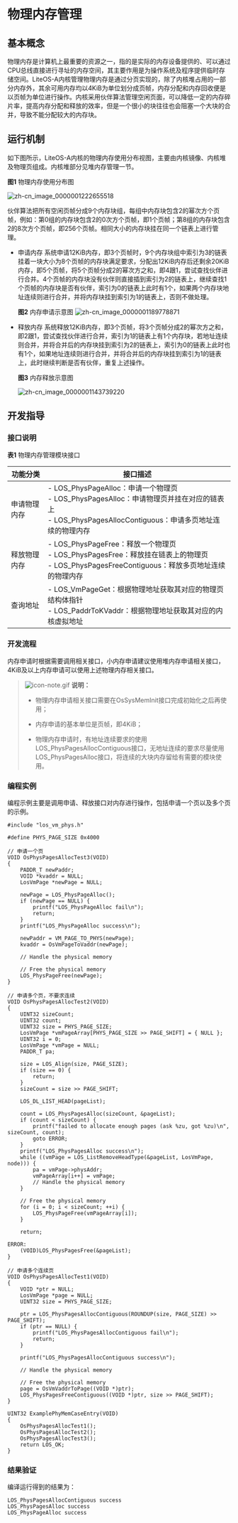 # 物理内存管理


## 基本概念

物理内存是计算机上最重要的资源之一，指的是实际的内存设备提供的、可以通过CPU总线直接进行寻址的内存空间，其主要作用是为操作系统及程序提供临时存储空间。LiteOS-A内核管理物理内存是通过分页实现的，除了内核堆占用的一部分内存外，其余可用内存均以4KiB为单位划分成页帧，内存分配和内存回收便是以页帧为单位进行操作。内核采用伙伴算法管理空闲页面，可以降低一定的内存碎片率，提高内存分配和释放的效率，但是一个很小的块往往也会阻塞一个大块的合并，导致不能分配较大的内存块。


## 运行机制

如下图所示，LiteOS-A内核的物理内存使用分布视图，主要由内核镜像、内核堆及物理页组成。内核堆部分见堆内存管理一节。

  **图1** 物理内存使用分布图

  ![zh-cn_image_0000001222655518](figures/zh-cn_image_0000001222655518.png)

伙伴算法把所有空闲页帧分成9个内存块组，每组中内存块包含2的幂次方个页帧，例如：第0组的内存块包含2的0次方个页帧，即1个页帧；第8组的内存块包含2的8次方个页帧，即256个页帧。相同大小的内存块挂在同一个链表上进行管理。

- 申请内存
  系统申请12KiB内存，即3个页帧时，9个内存块组中索引为3的链表挂着一块大小为8个页帧的内存块满足要求，分配出12KiB内存后还剩余20KiB内存，即5个页帧，将5个页帧分成2的幂次方之和，即4跟1，尝试查找伙伴进行合并。4个页帧的内存块没有伙伴则直接插到索引为2的链表上，继续查找1个页帧的内存块是否有伙伴，索引为0的链表上此时有1个，如果两个内存块地址连续则进行合并，并将内存块挂到索引为1的链表上，否则不做处理。

    **图2** 内存申请示意图
    ![zh-cn_image_0000001189778871](figures/zh-cn_image_0000001189778871.png)

- 释放内存
  系统释放12KiB内存，即3个页帧，将3个页帧分成2的幂次方之和，即2跟1，尝试查找伙伴进行合并，索引为1的链表上有1个内存块，若地址连续则合并，并将合并后的内存块挂到索引为2的链表上，索引为0的链表上此时也有1个，如果地址连续则进行合并，并将合并后的内存块挂到索引为1的链表上，此时继续判断是否有伙伴，重复上述操作。

    **图3** 内存释放示意图

    ![zh-cn_image_0000001143739220](figures/zh-cn_image_0000001143739220.png)


## 开发指导


### 接口说明

  **表1** 物理内存管理模块接口

| 功能分类 | 接口描述 | 
| -------- | -------- |
| 申请物理内存 | -&nbsp;LOS_PhysPageAlloc：申请一个物理页<br/>-&nbsp;LOS_PhysPagesAlloc：申请物理页并挂在对应的链表上<br/>-&nbsp;LOS_PhysPagesAllocContiguous：申请多页地址连续的物理内存 | 
| 释放物理内存 | -&nbsp;LOS_PhysPageFree：释放一个物理页<br/>-&nbsp;LOS_PhysPagesFree：释放挂在链表上的物理页<br/>-&nbsp;LOS_PhysPagesFreeContiguous：释放多页地址连续的物理内存 | 
| 查询地址 | -&nbsp;LOS_VmPageGet：根据物理地址获取其对应的物理页结构体指针<br/>-&nbsp;LOS_PaddrToKVaddr：根据物理地址获取其对应的内核虚拟地址 | 


### 开发流程

内存申请时根据需要调用相关接口，小内存申请建议使用堆内存申请相关接口，4KiB及以上内存申请可以使用上述物理内存相关接口。

> ![icon-note.gif](public_sys-resources/icon-note.gif) **说明：**
> - 物理内存申请相关接口需要在OsSysMemInit接口完成初始化之后再使用；
> 
> - 内存申请的基本单位是页帧，即4KiB；
> 
> - 物理内存申请时，有地址连续要求的使用LOS_PhysPagesAllocContiguous接口，无地址连续的要求尽量使用LOS_PhysPagesAlloc接口，将连续的大块内存留给有需要的模块使用。


### 编程实例

编程示例主要是调用申请、释放接口对内存进行操作，包括申请一个页以及多个页的示例。

  
```
#include "los_vm_phys.h"

#define PHYS_PAGE_SIZE 0x4000

// 申请一个页
VOID OsPhysPagesAllocTest3(VOID)
{
    PADDR_T newPaddr;
    VOID *kvaddr = NULL;
    LosVmPage *newPage = NULL;

    newPage = LOS_PhysPageAlloc();
    if (newPage == NULL) {
        printf("LOS_PhysPageAlloc fail\n");
        return;
    }
    printf("LOS_PhysPageAlloc success\n");

    newPaddr = VM_PAGE_TO_PHYS(newPage);
    kvaddr = OsVmPageToVaddr(newPage);

    // Handle the physical memory

    // Free the physical memory
    LOS_PhysPageFree(newPage);
}

// 申请多个页，不要求连续
VOID OsPhysPagesAllocTest2(VOID)
{
    UINT32 sizeCount;
    UINT32 count;
    UINT32 size = PHYS_PAGE_SIZE;
    LosVmPage *vmPageArray[PHYS_PAGE_SIZE >> PAGE_SHIFT] = { NULL };
    UINT32 i = 0;
    LosVmPage *vmPage = NULL;
    PADDR_T pa;

    size = LOS_Align(size, PAGE_SIZE);
    if (size == 0) {
        return;
    }
    sizeCount = size >> PAGE_SHIFT;

    LOS_DL_LIST_HEAD(pageList);

    count = LOS_PhysPagesAlloc(sizeCount, &pageList);
    if (count < sizeCount) {
        printf("failed to allocate enough pages (ask %zu, got %zu)\n", sizeCount, count);
        goto ERROR;
    }
    printf("LOS_PhysPagesAlloc success\n");
    while ((vmPage = LOS_ListRemoveHeadType(&pageList, LosVmPage, node))) {
        pa = vmPage->physAddr;
        vmPageArray[i++] = vmPage;
        // Handle the physical memory
    }

    // Free the physical memory
    for (i = 0; i < sizeCount; ++i) {
        LOS_PhysPageFree(vmPageArray[i]);
    }

    return;

ERROR:
    (VOID)LOS_PhysPagesFree(&pageList);
}

// 申请多个连续页
VOID OsPhysPagesAllocTest1(VOID)
{
    VOID *ptr = NULL;
    LosVmPage *page = NULL;
    UINT32 size = PHYS_PAGE_SIZE;

    ptr = LOS_PhysPagesAllocContiguous(ROUNDUP(size, PAGE_SIZE) >> PAGE_SHIFT);
    if (ptr == NULL) {
        printf("LOS_PhysPagesAllocContiguous fail\n");
        return;
    }

    printf("LOS_PhysPagesAllocContiguous success\n");

    // Handle the physical memory

    // Free the physical memory
    page = OsVmVaddrToPage((VOID *)ptr);
    LOS_PhysPagesFreeContiguous((VOID *)ptr, size >> PAGE_SHIFT);
}

UINT32 ExamplePhyMemCaseEntry(VOID)
{
    OsPhysPagesAllocTest1();
    OsPhysPagesAllocTest2();
    OsPhysPagesAllocTest3();
    return LOS_OK;
}
```


### 结果验证

编译运行得到的结果为：

  
```
LOS_PhysPagesAllocContiguous success
LOS_PhysPagesAlloc success
LOS_PhysPageAlloc success
```
